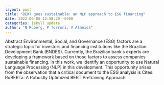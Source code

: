 ```yaml
--- 
layout: post 
title: "BERT goes sustainable: an NLP approach to ESG financing" 
date: 2022-06-08 12:58:29 -0400 
categories: jekyll update 
author: "N Ruberg, P Torroni, V Almeida" 
--- 
```

Abstract Environmental, Social, and Governance (ESG) factors are a strategic topic for investors and financing institutions like the Brazilian Development Bank (BNDES). Currently, the Brazilian bank s experts are developing a framework based on those factors to assess companies sustainable financing. In this work, we identify an opportunity to use Natural Language Processing (NLP) in this development. This opportunity arises from the observation that a critical document to the ESG analysis is Cites: RoBERTa: A Robustly Optimized BERT Pretraining Approach